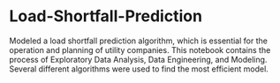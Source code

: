 # Load-Shortfall-Prediction

Modeled a load shortfall prediction algorithm, which is essential for the operation and planning of utility companies.
This notebook contains the process of Exploratory Data Analysis, Data Engineering, and Modeling. 
Several different algorithms were used to find the most efficient model.
